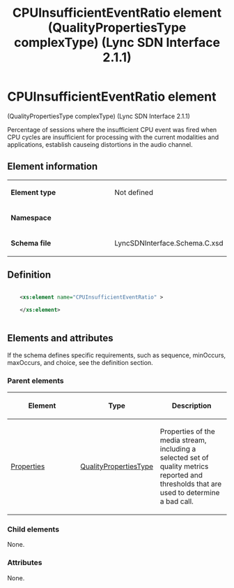 ﻿---
title: CPUInsufficientEventRatio element (QualityPropertiesType complexType) (Lync SDN Interface 2.1.1)
TOCTitle: CPUInsufficientEventRatio element
ms:assetid: d788bbd1-7948-723a-df7f-af767bde2e7b
ms:mtpsurl: https://msdn.microsoft.com/en-us/library/Dn912700(v=office.15)
ms:contentKeyID: 64126870
ms.date: 02/16/2015
mtps_version: v=office.15
dev_langs:
- xml
---

# CPUInsufficientEventRatio element 

(QualityPropertiesType complexType) (Lync SDN Interface 2.1.1)

Percentage of sessions where the insufficient CPU event was fired when CPU cycles are insufficient for processing with the current modalities and applications, establish causeing distortions in the audio channel.

## Element information

<table>
<colgroup>
<col style="width: 50%" />
<col style="width: 50%" />
</colgroup>
<tbody>
<tr class="odd">
<td><p><strong>Element type</strong></p></td>
<td><p>Not defined</p></td>
</tr>
<tr class="even">
<td><p><strong>Namespace</strong></p></td>
<td><p></p></td>
</tr>
<tr class="odd">
<td><p><strong>Schema file</strong></p></td>
<td><p>LyncSDNInterface.Schema.C.xsd</p></td>
</tr>
</tbody>
</table>


## Definition

```xml

    <xs:element name="CPUInsufficientEventRatio" >
    
    </xs:element>
  
```

## Elements and attributes

If the schema defines specific requirements, such as sequence, minOccurs, maxOccurs, and choice, see the definition section.

### Parent elements

<table>
<colgroup>
<col style="width: 33%" />
<col style="width: 33%" />
<col style="width: 33%" />
</colgroup>
<thead>
<tr class="header">
<th><p>Element</p></th>
<th><p>Type</p></th>
<th><p>Description</p></th>
</tr>
</thead>
<tbody>
<tr class="odd">
<td><p><a href="properties-element-qualitytype-complextype-lync-sdn-interface-2-1-1.md">Properties</a></p></td>
<td><p><a href="qualitypropertiestype-complextype-lync-sdn-interface-2-1-1.md">QualityPropertiesType</a></p></td>
<td><p>Properties of the media stream, including a selected set of quality metrics reported and thresholds that are used to determine a bad call.</p></td>
</tr>
</tbody>
</table>


### Child elements

None.

### Attributes

None.

